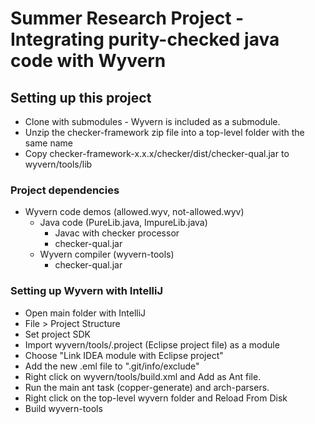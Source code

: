 # Summer Research Project - Integrating purity-checked java code with Wyvern

## Setting up this project

- Clone with submodules - Wyvern is included as a submodule.
- Unzip the checker-framework zip file into a top-level folder with the same name
- Copy checker-framework-x.x.x/checker/dist/checker-qual.jar to wyvern/tools/lib

### Project dependencies
- Wyvern code demos (allowed.wyv, not-allowed.wyv)
    - Java code (PureLib.java, ImpureLib.java)
        - Javac with checker processor
        - checker-qual.jar
    - Wyvern compiler (wyvern-tools)
        - checker-qual.jar

### Setting up Wyvern with IntelliJ

 - Open main folder with IntelliJ
 - File > Project Structure
 - Set project SDK
 - Import wyvern/tools/.project (Eclipse project file) as a module
 - Choose "Link IDEA module with Eclipse project"
 - Add the new .eml file to ".git/info/exclude"
 - Right click on wyvern/tools/build.xml and Add as Ant file.
 - Run the main ant task (copper-generate) and arch-parsers.
 - Right click on the top-level wyvern folder and Reload From Disk
 - Build wyvern-tools
